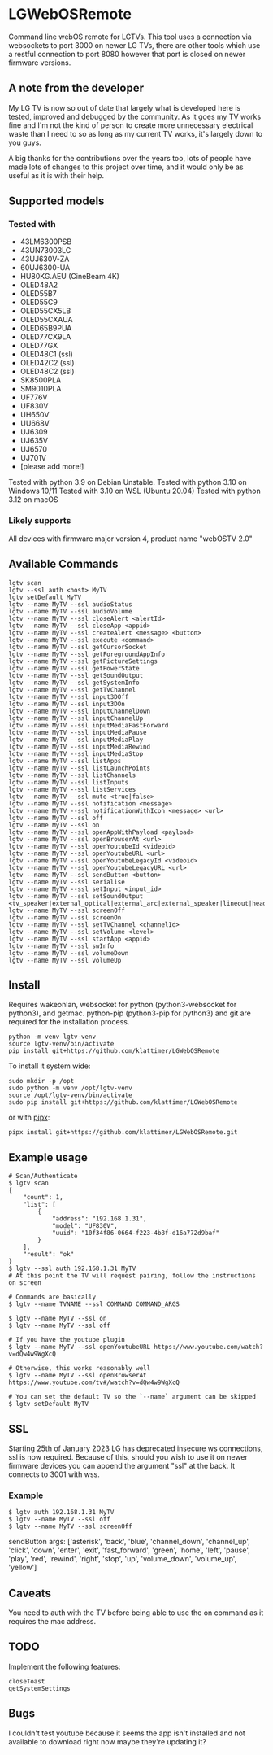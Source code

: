 # LGWebOSRemote
Command line webOS remote for LGTVs. This tool uses a connection via websockets to port 3000 on newer LG TVs, there are other tools which use a restful connection to port 8080 however that port is closed on newer firmware versions.

## A note from the developer

My LG TV is now so out of date that largely what is developed here is tested, improved and debugged by the community. As it goes my TV works fine and I'm not the kind of person to create more unnecessary electrical waste than I need to so as long as my current TV works, it's largely down to you guys.

A big thanks for the contributions over the years too, lots of people have made lots of changes to this project over time, and it would only be as useful as it is with their help.


## Supported models

### Tested with

  * 43LM6300PSB
  * 43UN73003LC
  * 43UJ630V-ZA
  * 60UJ6300-UA
  * HU80KG.AEU (CineBeam 4K)
  * OLED48A2
  * OLED55B7
  * OLED55C9
  * OLED55CX5LB
  * OLED55CXAUA
  * OLED65B9PUA
  * OLED77CX9LA
  * OLED77GX
  * OLED48C1 (ssl)
  * OLED42C2 (ssl)
  * OLED48C2 (ssl)
  * SK8500PLA
  * SM9010PLA
  * UF776V
  * UF830V
  * UH650V
  * UU668V
  * UJ6309
  * UJ635V
  * UJ6570
  * UJ701V
  * [please add more!]

Tested with python 3.9 on Debian Unstable.
Tested with python 3.10 on Windows 10/11
Tested with 3.10 on WSL (Ubuntu 20.04)
Tested with python 3.12 on macOS

### Likely supports

All devices with firmware major version 4, product name "webOSTV 2.0"

## Available Commands
	lgtv scan
	lgtv --ssl auth <host> MyTV
	lgtv setDefault MyTV
	lgtv --name MyTV --ssl audioStatus
	lgtv --name MyTV --ssl audioVolume
	lgtv --name MyTV --ssl closeAlert <alertId>
	lgtv --name MyTV --ssl closeApp <appid>
	lgtv --name MyTV --ssl createAlert <message> <button>
	lgtv --name MyTV --ssl execute <command>
	lgtv --name MyTV --ssl getCursorSocket
	lgtv --name MyTV --ssl getForegroundAppInfo
	lgtv --name MyTV --ssl getPictureSettings
	lgtv --name MyTV --ssl getPowerState
	lgtv --name MyTV --ssl getSoundOutput
	lgtv --name MyTV --ssl getSystemInfo
	lgtv --name MyTV --ssl getTVChannel
	lgtv --name MyTV --ssl input3DOff
	lgtv --name MyTV --ssl input3DOn
	lgtv --name MyTV --ssl inputChannelDown
	lgtv --name MyTV --ssl inputChannelUp
	lgtv --name MyTV --ssl inputMediaFastForward
	lgtv --name MyTV --ssl inputMediaPause
	lgtv --name MyTV --ssl inputMediaPlay
	lgtv --name MyTV --ssl inputMediaRewind
	lgtv --name MyTV --ssl inputMediaStop
	lgtv --name MyTV --ssl listApps
	lgtv --name MyTV --ssl listLaunchPoints
	lgtv --name MyTV --ssl listChannels
	lgtv --name MyTV --ssl listInputs
	lgtv --name MyTV --ssl listServices
	lgtv --name MyTV --ssl mute <true|false>
	lgtv --name MyTV --ssl notification <message>
	lgtv --name MyTV --ssl notificationWithIcon <message> <url>
	lgtv --name MyTV --ssl off
	lgtv --name MyTV --ssl on
	lgtv --name MyTV --ssl openAppWithPayload <payload>
	lgtv --name MyTV --ssl openBrowserAt <url>
	lgtv --name MyTV --ssl openYoutubeId <videoid>
	lgtv --name MyTV --ssl openYoutubeURL <url>
	lgtv --name MyTV --ssl openYoutubeLegacyId <videoid>
	lgtv --name MyTV --ssl openYoutubeLegacyURL <url>
	lgtv --name MyTV --ssl sendButton <button>
	lgtv --name MyTV --ssl serialise
	lgtv --name MyTV --ssl setInput <input_id>
	lgtv --name MyTV --ssl setSoundOutput <tv_speaker|external_optical|external_arc|external_speaker|lineout|headphone|tv_external_speaker|tv_speaker_headphone|bt_soundbar>
	lgtv --name MyTV --ssl screenOff
	lgtv --name MyTV --ssl screenOn
	lgtv --name MyTV --ssl setTVChannel <channelId>
	lgtv --name MyTV --ssl setVolume <level>
	lgtv --name MyTV --ssl startApp <appid>
	lgtv --name MyTV --ssl swInfo
	lgtv --name MyTV --ssl volumeDown
	lgtv --name MyTV --ssl volumeUp

## Install

Requires wakeonlan, websocket for python (python3-websocket for python3), and getmac.
python-pip (python3-pip for python3) and git are required for the installation process.

    python -m venv lgtv-venv
    source lgtv-venv/bin/activate
    pip install git+https://github.com/klattimer/LGWebOSRemote

To install it system wide:

	sudo mkdir -p /opt
	sudo python -m venv /opt/lgtv-venv
	source /opt/lgtv-venv/bin/activate
	sudo pip install git+https://github.com/klattimer/LGWebOSRemote

or with [pipx](https://pipx.pypa.io/stable/):

	pipx install git+https://github.com/klattimer/LGWebOSRemote.git

## Example usage
    # Scan/Authenticate
    $ lgtv scan
    {
        "count": 1,
        "list": [
            {
                "address": "192.168.1.31",
                "model": "UF830V",
                "uuid": "10f34f86-0664-f223-4b8f-d16a772d9baf"
            }
        ],
        "result": "ok"
    }
    $ lgtv --ssl auth 192.168.1.31 MyTV
    # At this point the TV will request pairing, follow the instructions on screen

    # Commands are basically
    $ lgtv --name TVNAME --ssl COMMAND COMMAND_ARGS

    $ lgtv --name MyTV --ssl on
    $ lgtv --name MyTV --ssl off

    # If you have the youtube plugin
    $ lgtv --name MyTV --ssl openYoutubeURL https://www.youtube.com/watch?v=dQw4w9WgXcQ

    # Otherwise, this works reasonably well
    $ lgtv --name MyTV --ssl openBrowserAt https://www.youtube.com/tv#/watch?v=dQw4w9WgXcQ

    # You can set the default TV so the `--name` argument can be skipped
    $ lgtv setDefault MyTV

## SSL

Starting 25th of January 2023 LG has deprecated insecure ws connections, ssl is now required. Because of this, should you wish to use it on newer firmware devices you can append the argument "ssl" at the back. It connects to 3001 with wss. 

### Example
```
$ lgtv auth 192.168.1.31 MyTV
$ lgtv --name MyTV --ssl off
$ lgtv --name MyTV --ssl screenOff
```

sendButton args:
['asterisk', 'back', 'blue', 'channel_down', 'channel_up', 'click', 'down', 'enter', 'exit', 'fast_forward', 'green', 'home', 'left', 'pause', 'play', 'red', 'rewind', 'right', 'stop', 'up', 'volume_down', 'volume_up', 'yellow']


## Caveats

You need to auth with the TV before being able to use the on command as it requires the mac address.

## TODO

Implement the following features:

	closeToast
	getSystemSettings

## Bugs

I couldn't test youtube because it seems the app isn't installed and not available to download right now
maybe they're updating it?
